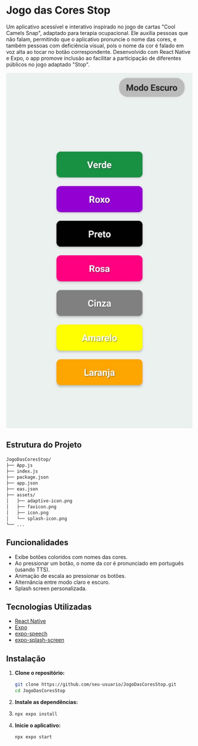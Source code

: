 # Jogo das Cores Stop

Um aplicativo acessível e interativo inspirado no jogo de cartas "Cool Camels Snap", adaptado para terapia ocupacional. Ele auxilia pessoas que não falam, permitindo que o aplicativo pronuncie o nome das cores, e também pessoas com deficiência visual, pois o nome da cor é falado em voz alta ao tocar no botão correspondente. Desenvolvido com React Native e Expo, o app promove inclusão ao facilitar a participação de diferentes públicos no jogo adaptado "Stop".


![Tela inicial do aplicativo Jogo das Cores Stop](assets/app.jpeg)

## Estrutura do Projeto

```
JogoDasCoresStop/
├── App.js
├── index.js
├── package.json
├── app.json
├── eas.json
├── assets/
│   ├── adaptive-icon.png
│   ├── favicon.png
│   ├── icon.png
│   └── splash-icon.png
└── ...
```


## Funcionalidades

- Exibe botões coloridos com nomes das cores.
- Ao pressionar um botão, o nome da cor é pronunciado em português (usando TTS).
- Animação de escala ao pressionar os botões.
- Alternância entre modo claro e escuro.
- Splash screen personalizada.

## Tecnologias Utilizadas

- [React Native](https://reactnative.dev/)
- [Expo](https://expo.dev/)
- [expo-speech](https://docs.expo.dev/versions/latest/sdk/speech/)
- [expo-splash-screen](https://docs.expo.dev/versions/latest/sdk/splash-screen/)

## Instalação

1. **Clone o repositório:**
   ```sh
   git clone https://github.com/seu-usuario/JogoDasCoresStop.git
   cd JogoDasCoresStop
    ```
2. **Instale as dependências:**

3. ```sh
   npx expo install
   ```
4. **Inicie o aplicativo:**
   ```sh
   npx expo start
   ```

